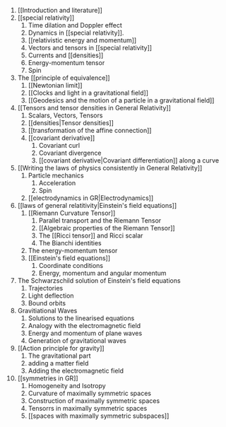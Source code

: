 1. [[Introduction and literature]]
2. [[special relativity]]
    1. Time dilation and Doppler effect
    2. Dynamics in [[special relativity]].
    3. [[relativistic energy and momentum]]
    4. Vectors and tensors in [[special relativity]]
    5. Currents and [[densities]]
    6. Energy-momentum tensor
    7.  Spin
3. The [[principle of equivalence]]
    1. [[Newtonian limit]]
    2. [[Clocks and light in a gravitational field]]
    3. [[Geodesics and the motion of a particle in a gravitational field]]
4. [[Tensors and tensor densities in General Relativity]]
    1. Scalars, Vectors, Tensors
    2. [[densities|Tensor densities]]
    3. [[transformation of the affine connection]]
    4. [[covariant derivative]]
        1. Covariant curl
        2. Covariant divergence
        3. [[covariant derivative|Covariant differentiation]] along a curve
5. [[Writing the laws of physics consistently in General Relativity]]
    1. Particle mechanics
        1. Acceleration
        2. Spin
    2. [[electrodynamics in GR|Electrodynamics]]
6. [[laws of general relatitivity|Einstein's field equations]]
    1. [[Riemann Curvature Tensor]]
        1. Parallel transport and the Riemann Tensor
        2. [[Algebraic properties of the Riemann Tensor]]
        3. The [[Ricci tensor]] and Ricci scalar
        4. The Bianchi identities
    2. The energy-momentum tensor
    3. [[Einstein's field equations]]
        1. Coordinate conditions
        2. Energy, momentum and angular momentum
7. The Schwarzschild solution of Einstein's field equations
    1. Trajectories
    2. Light deflection
    3. Bound orbits
8. Gravitiational Waves
    1. Solutions to the linearised equations
    2. Analogy with the electromagnetic field
    3. Energy and momentum of plane waves
    4. Generation of gravitational waves
9. [[Action principle for gravity]] 
    1. The gravitational part
    2. adding a matter field
    3. Adding the electromagnetic field
10. [[symmetries in GR]]
    1. Homogeneity and Isotropy
    2. Curvature of maximally symmetric spaces
    3. Construction of maximally symmetric spaces
    4. Tensorrs in maximally symmetric spaces
    5. [[spaces with maximally symmetric subspaces]]